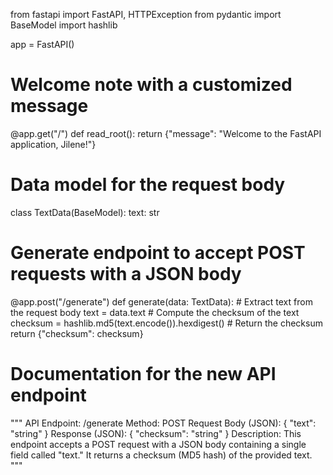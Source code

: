 from fastapi import FastAPI, HTTPException
from pydantic import BaseModel
import hashlib

app = FastAPI()

# Welcome note with a customized message
@app.get("/")
def read_root():
    return {"message": "Welcome to the FastAPI application, Jilene!"}

# Data model for the request body
class TextData(BaseModel):
    text: str

# Generate endpoint to accept POST requests with a JSON body
@app.post("/generate")
def generate(data: TextData):
    # Extract text from the request body
    text = data.text
    # Compute the checksum of the text
    checksum = hashlib.md5(text.encode()).hexdigest()
    # Return the checksum
    return {"checksum": checksum}

# Documentation for the new API endpoint
"""
API Endpoint: /generate
Method: POST
Request Body (JSON):
{
    "text": "string"
}
Response (JSON):
{
    "checksum": "string"
}
Description:
This endpoint accepts a POST request with a JSON body containing a single field called "text."
It returns a checksum (MD5 hash) of the provided text.
"""

